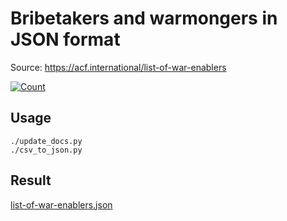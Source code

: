 # Bribetakers and warmongers in JSON format

Source: https://acf.international/list-of-war-enablers

[![Count](https://img.shields.io/badge/count-7815-red)](https://acf.international/list-of-war-enablers)

## Usage

```
./update_docs.py
./csv_to_json.py
```

## Result

[list-of-war-enablers.json](https://raw.githubusercontent.com/sirekanian/list-of-war-enablers/master/list-of-war-enablers.json)
